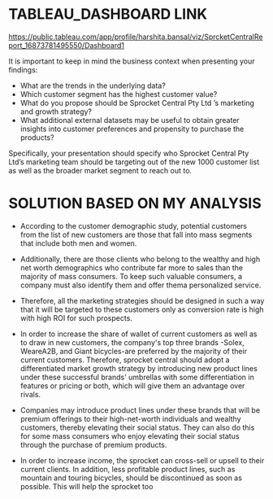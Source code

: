 # TABLEAU_DASHBOARD LINK

https://public.tableau.com/app/profile/harshita.bansal/viz/SprcketCentralReport_16873781495550/Dashboard1



It is important to keep in mind the business context when presenting your findings:

- What are the trends in the underlying data?
- Which customer segment has the highest customer value?
- What do you propose should be Sprocket Central Pty Ltd ’s marketing and growth strategy?
- What additional external datasets may be useful to obtain greater insights into customer preferences and propensity to purchase the products?


Specifically, your presentation should specify who Sprocket Central Pty Ltd’s marketing team should be targeting out of the new 1000 customer list as well as the broader market segment to reach out to. 


# SOLUTION BASED ON MY ANALYSIS

- According to the customer demographic study, potential customers from the list of new customers are those that fall into mass segments that include both men and women.

- Additionally, there are those clients who belong to the wealthy and high net worth demographics who contribute far more to sales than the majority of mass consumers. To keep such valuable consumers, a company must also identify them and offer thema personalized service.

- Therefore, all the marketing strategies should be designed in such a way that it will be targeted to these customers only as conversion rate is high with high ROI for such prospects.

- In order to increase the share of wallet of current customers as well as to draw in new customers, the company's top three brands -Solex, WeareA2B, and Giant bicycles-are preferred by the majority of their current customers. Therefore, sprocket central should adopt a differentiated market growth strategy by introducing new product lines under these successful brands' umbrellas with some differentiation in features or pricing or both, which will give them an advantage over rivals. 
- Companies may introduce product lines under these brands that will be premium offerings to their high-net-worth individuals and wealthy customers, thereby elevating their social status. They can also do this for some mass consumers who enjoy elevating their social status through the purchase of premium products.

- In order to increase income, the sprocket can cross-sell or upsell to their current clients. In addition, less profitable product lines, such as mountain and touring bicycles, should be discontinued as soon as possible. This will help the sprocket too
